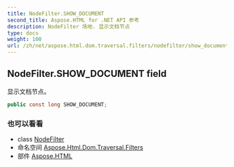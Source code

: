 ```yaml
---
title: NodeFilter.SHOW_DOCUMENT
second_title: Aspose.HTML for .NET API 参考
description: NodeFilter 场地. 显示文档节点
type: docs
weight: 100
url: /zh/net/aspose.html.dom.traversal.filters/nodefilter/show_document/
---
```

## NodeFilter.SHOW_DOCUMENT field

显示文档节点。

```csharp
public const long SHOW_DOCUMENT;
```

### 也可以看看

* class [NodeFilter](../)
* 命名空间 [Aspose.Html.Dom.Traversal.Filters](../../nodefilter/)
* 部件 [Aspose.HTML](../../../)



